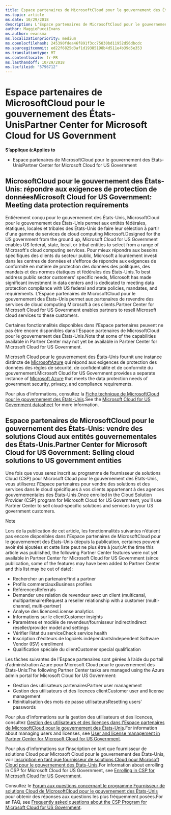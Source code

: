```yaml
---
title: Espace partenaires de MicrosoftCloud pour le gouvernement des États-Unis | Espace partenaires de MicrosoftCloud pour le gouvernement des États-Unis
ms.topic: article
ms.date: 10/29/2018
description: L'Espace partenaires de MicrosoftCloud pour le gouvernement des États-Unis est le portail d’entreprise des partenaires Microsoft qui souhaitent proposer des solutions Microsoft Cloud aux clients travaillant avec des agences gouvernementales des États-Unis.
author: MaggiePucciEvans
ms.author: evansma
ms.localizationpriority: medium
ms.openlocfilehash: 245390fdea46f891f3cc75830bd11952d56dbcdc
ms.sourcegitcommit: ed22f6825d3af1d19385198b4d511e4b39d5e353
ms.translationtype: MT
ms.contentlocale: fr-FR
ms.lasthandoff: 10/29/2018
ms.locfileid: "5796712"
---
```

# <a name="partner-center-for-microsoft-cloud-for-us-government"></a><span data-ttu-id="8411b-103">Espace partenaires de MicrosoftCloud pour le gouvernement des États-Unis</span><span class="sxs-lookup"><span data-stu-id="8411b-103">Partner Center for Microsoft Cloud for US Government</span></span>

**<span data-ttu-id="8411b-104">S’applique à:</span><span class="sxs-lookup"><span data-stu-id="8411b-104">Applies to</span></span>**

-  <span data-ttu-id="8411b-105">Espace partenaires de MicrosoftCloud pour le gouvernement des États-Unis</span><span class="sxs-lookup"><span data-stu-id="8411b-105">Partner Center for Microsoft Cloud for US Government</span></span>

## <a name="microsoft-cloud-for-us-government-meeting-data-protection-requirements"></a><span data-ttu-id="8411b-106">MicrosoftCloud pour le gouvernement des États-Unis: répondre aux exigences de protection de données</span><span class="sxs-lookup"><span data-stu-id="8411b-106">Microsoft Cloud for US Government: Meeting data protection requirements</span></span> 

<span data-ttu-id="8411b-107">Entièrement conçu pour le gouvernement des États-Unis, MicrosoftCloud pour le gouvernement des États-Unis permet aux entités fédérales, étatiques, locales et tribales des États-Unis de faire leur sélection à partir d'une gamme de services de cloud computing Microsoft.</span><span class="sxs-lookup"><span data-stu-id="8411b-107">Designed for the US government from the ground up, Microsoft Cloud for US Government enables US federal, state, local, or tribal entities to select from a range of Microsoft's cloud computing services.</span></span> <span data-ttu-id="8411b-108">Pour mieux répondre aux besoins spécifiques des clients du secteur public, Microsoft a lourdement investi dans les centres de données et s'efforce de répondre aux exigences de conformité en matière de protection des données des politiques, des mandats et des normes étatiques et fédérales des États-Unis.</span><span class="sxs-lookup"><span data-stu-id="8411b-108">To best address public sector customers’ specific needs, Microsoft has made significant investment in data centers and is dedicated to meeting data protection compliance with US federal and state policies, mandates, and requirements.</span></span> <span data-ttu-id="8411b-109">L'Espace partenaires de MicrosoftCloud pour le gouvernement des États-Unis permet aux partenaires de revendre des services de cloud computing Microsoft à ces clients.</span><span class="sxs-lookup"><span data-stu-id="8411b-109">Partner Center for Microsoft Cloud for US Government enables partners to resell Microsoft cloud services to these customers.</span></span>

<span data-ttu-id="8411b-110">Certaines fonctionnalités disponibles dans l'Espace partenaires peuvent ne pas être encore disponibles dans l'Espace partenaires de MicrosoftCloud pour le gouvernement des États-Unis.</span><span class="sxs-lookup"><span data-stu-id="8411b-110">Note that some of the capabilities available in Partner Center may not yet be available in Partner Center for Microsoft Cloud for US Government.</span></span>

<span data-ttu-id="8411b-111">Microsoft Cloud pour le gouvernement des États-Unis fournit une instance distincte de [MicrosoftAzure](https://azure.microsoft.com/en-us/overview/clouds/government/) qui répond aux exigences de protection des données des règles de sécurité, de confidentialité et de conformité du gouvernement.</span><span class="sxs-lookup"><span data-stu-id="8411b-111">Microsoft Cloud for US Government provides a separate instance of [Microsoft Azure](https://azure.microsoft.com/en-us/overview/clouds/government/) that meets the data protection needs of government security, privacy, and compliance requirements.</span></span> 

<span data-ttu-id="8411b-112">Pour plus d’informations, consultez la [Fiche technique de MicrosoftCloud pour le gouvernement des États-Unis](http://download.microsoft.com/download/C/9/C/C9CA3002-DFC4-4ADA-841F-DF42AEC042FB/Microsoft_Azure_Government_Datasheet_EN_US.PDF).</span><span class="sxs-lookup"><span data-stu-id="8411b-112">See the [Microsoft Cloud for US Government datasheet](http://download.microsoft.com/download/C/9/C/C9CA3002-DFC4-4ADA-841F-DF42AEC042FB/Microsoft_Azure_Government_Datasheet_EN_US.PDF) for more information.</span></span>

## <a name="partner-center-for-microsoft-cloud-for-us-government-selling-cloud-solutions-to-us-government-entities"></a><span data-ttu-id="8411b-113">Espace partenaires de MicrosoftCloud pour le gouvernement des États-Unis: vendre des solutions Cloud aux entités gouvernementales des États-Unis.</span><span class="sxs-lookup"><span data-stu-id="8411b-113">Partner Center for Microsoft Cloud for US Government: Selling cloud solutions to US government entities</span></span>

<span data-ttu-id="8411b-114">Une fois que vous serez inscrit au programme de fournisseur de solutions Cloud (CSP) pour Microsoft Cloud pour le gouvernement des États-Unis, vous utiliserez l'Espace partenaires pour vendre des solutions et des services dans le cloud spécifiques à vos clients appartenant à des agences gouvernementales des États-Unis.</span><span class="sxs-lookup"><span data-stu-id="8411b-114">Once enrolled in the Cloud Solution Provider (CSP) program for Microsoft Cloud for US Government, you'll use Partner Center to sell cloud-specific solutions and services to your US government customers.</span></span> 

> [!NOTE]  
> <span data-ttu-id="8411b-115">Lors de la publication de cet article, les fonctionnalités suivantes n’étaient pas encore disponibles dans l'Espace partenaires de MicrosoftCloud pour le gouvernement des États-Unis (depuis la publication, certaines peuvent avoir été ajoutées et cette liste peut ne plus être à jour):</span><span class="sxs-lookup"><span data-stu-id="8411b-115">At the time this article was published, the following Partner Center features were not yet available in Partner Center for Microsoft Cloud for US Government (since publication, some of the features may have been added to Partner Center and this list may be out of date):</span></span>

- <span data-ttu-id="8411b-116">Rechercher un partenaire</span><span class="sxs-lookup"><span data-stu-id="8411b-116">Find a partner</span></span>
- <span data-ttu-id="8411b-117">Profils commerciaux</span><span class="sxs-lookup"><span data-stu-id="8411b-117">Business profiles</span></span>
- <span data-ttu-id="8411b-118">Références</span><span class="sxs-lookup"><span data-stu-id="8411b-118">Referrals</span></span>
- <span data-ttu-id="8411b-119">Demander une relation de revendeur avec un client (multicanal, multipartenaire)</span><span class="sxs-lookup"><span data-stu-id="8411b-119">Request a reseller relationship with a customer (multi-channel, multi-partner)</span></span>
- <span data-ttu-id="8411b-120">Analyse des licences</span><span class="sxs-lookup"><span data-stu-id="8411b-120">License analytics</span></span>
- <span data-ttu-id="8411b-121">Informations sur le client</span><span class="sxs-lookup"><span data-stu-id="8411b-121">Customer insights</span></span>
- <span data-ttu-id="8411b-122">Paramètres et modèle de revendeur/fournisseur indirect</span><span class="sxs-lookup"><span data-stu-id="8411b-122">Indirect reseller/provider model and settings</span></span>
- <span data-ttu-id="8411b-123">Vérifier l’état du service</span><span class="sxs-lookup"><span data-stu-id="8411b-123">Check service health</span></span>
- <span data-ttu-id="8411b-124">Inscription d'éditeurs de logiciels indépendants</span><span class="sxs-lookup"><span data-stu-id="8411b-124">Independent Software Vendor (ISV) enrollment</span></span>
- <span data-ttu-id="8411b-125">Qualification spéciale du client</span><span class="sxs-lookup"><span data-stu-id="8411b-125">Customer special qualification</span></span>

<span data-ttu-id="8411b-126">Les tâches suivantes de l'Espace partenaires sont gérées à l’aide du portail d’administration Azure pour Microsoft Cloud pour le gouvernement des États-Unis:</span><span class="sxs-lookup"><span data-stu-id="8411b-126">The following Partner Center tasks are managed using the Azure admin portal for Microsoft Cloud for US Government:</span></span> 

-   <span data-ttu-id="8411b-127">Gestion des utilisateurs partenaires</span><span class="sxs-lookup"><span data-stu-id="8411b-127">Partner user management</span></span>
-   <span data-ttu-id="8411b-128">Gestion des utilisateurs et des licences client</span><span class="sxs-lookup"><span data-stu-id="8411b-128">Customer user and license management</span></span>
-   <span data-ttu-id="8411b-129">Réinitialisation des mots de passe utilisateurs</span><span class="sxs-lookup"><span data-stu-id="8411b-129">Resetting users' passwords</span></span>

<span data-ttu-id="8411b-130">Pour plus d’informations sur la gestion des utilisateurs et des licences, consultez [Gestion des utilisateurs et des licences dans l'Espace partenaires de MicrosoftCloud pour le gouvernement des États-Unis](user-management-in-partner-center-for-microsoft-us-govt-cloud.md).</span><span class="sxs-lookup"><span data-stu-id="8411b-130">For information about managing users and licenses, see [User and license management in Partner Center for Microsoft Cloud for US Government](user-management-in-partner-center-for-microsoft-us-govt-cloud.md).</span></span>

<span data-ttu-id="8411b-131">Pour plus d’informations sur l’inscription en tant que fournisseur de solutions Cloud pour Microsoft Cloud pour le gouvernement des États-Unis, voir [Inscription en tant que fournisseur de solutions Cloud pour Microsoft Cloud pour le gouvernement des États-Unis](enroll-in-csp-for-microsoft-us-govt-cloud.md).</span><span class="sxs-lookup"><span data-stu-id="8411b-131">For information about enrolling in CSP for Microsoft Cloud for US Government, see [Enrolling in CSP for Microsoft Cloud for US Government](enroll-in-csp-for-microsoft-us-govt-cloud.md).</span></span>

<span data-ttu-id="8411b-132">Consultez le [Forum aux questions concernant le programme Fournisseur de solutions Cloud de MicrosoftCloud pour le gouvernement des États-Unis](faq-for-us-govt-cloud.md) pour obtenir des réponses aux questions les plus fréquemment posées.</span><span class="sxs-lookup"><span data-stu-id="8411b-132">For an FAQ, see [Frequently asked questions about the CSP Program for Microsoft Cloud for US Government](faq-for-us-govt-cloud.md).</span></span>